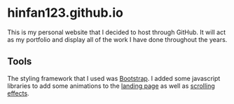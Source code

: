# hinfan123.github.io

This is my personal website that I decided to host through GitHub. 
It will act as my portfolio and display all of the work I have done throughout the years.

## Tools

The styling framework that I used was [Bootstrap](https://getbootstrap.com/docs/4.3/getting-started/introduction/).
I added some javascript libraries to add some animations to the [landing page](https://ityped.surge.sh/) as well as [scrolling effects](https://scrollrevealjs.org/). 
